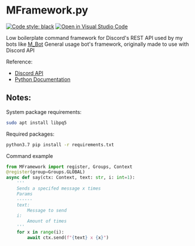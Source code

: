 # MFramework.py
[![Code style: black](https://img.shields.io/badge/code%20style-black-000000.svg)](https://github.com/psf/black)
[![Open in Visual Studio Code](https://open.vscode.dev/badges/open-in-vscode.svg)](https://open.vscode.dev/Mmesek/MFramework.py)

Low boilerplate command framework for Discord's REST API used by my bots like [M_Bot](https://github.com/Mmesek/MBot.py)
General usage bot's framework, originally made to use with Discord API

Reference:
- [Discord API](https://discordapp.com/developers/docs/intro)
- [Python Documentation](https://docs.python.org/3/)

Notes:
---
System package requirements:
```sh
sudo apt install libpq5
```

Required packages:
```sh
python3.7 pip install -r requirements.txt
```

Command example
```python
from MFramework import register, Groups, Context
@register(group=Groups.GLOBAL)
async def say(ctx: Context, text: str, i: int=1):
    '''
    Sends a specifed message x times
    Params
    ------
    text:
        Message to send
    i:
        Amount of times
    '''
    for x in range(i):
        await ctx.send(f"{text} x {x}")
```
